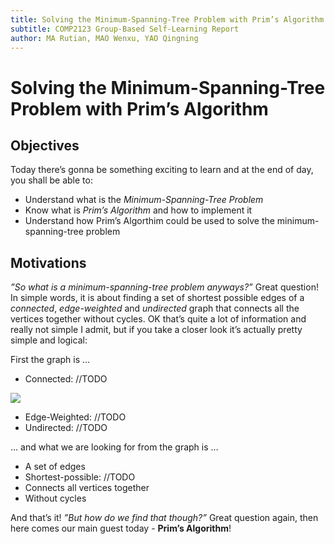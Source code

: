 ```yaml
---
title: Solving the Minimum-Spanning-Tree Problem with Prim’s Algorithm
subtitle: COMP2123 Group-Based Self-Learning Report
author: MA Rutian, MAO Wenxu, YAO Qingning
---
```

# Solving the Minimum-Spanning-Tree Problem with Prim’s Algorithm
## Objectives
Today there’s gonna be something exciting to learn and at the end of day, you shall be able to:
- Understand what is the *Minimum-Spanning-Tree Problem*
- Know what is *Prim’s Algorithm* and how to implement it
- Understand how Prim’s Algorthim could be used to solve the minimum-spanning-tree problem

## Motivations
*”So what is a minimum-spanning-tree problem anyways?”*
Great question! In simple words, it is about finding a set of shortest possible edges of a *connected*, *edge-weighted* and *undirected* graph that connects all the vertices together without cycles. OK that’s quite a lot of information and really not simple I admit, but if you take a closer look it’s actually pretty simple and logical:

First the graph is 
…

- Connected: //TODO

![](resources/connected_graph.png! )

- Edge-Weighted: //TODO
- Undirected: //TODO

… and what we are looking for from the graph is … 
- A set of edges
- Shortest-possible: //TODO
- Connects all vertices together
- Without cycles


And that’s it!
*”But how do we find that though?”*
Great question again, then here comes our main guest today - **Prim’s Algorithm**!